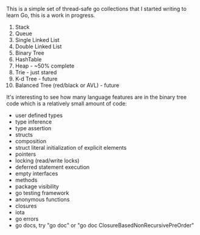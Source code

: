 This is a simple set of thread-safe go collections that I started writing 
to learn Go, this is a work in progress.
  1. Stack
  2. Queue
  3. Single Linked List
  4. Double Linked List
  5. Binary Tree
  6. HashTable  
  7. Heap - ~50% complete
  8. Trie - just stared  
  9. K-d Tree - future
 10. Balanced Tree (red/black or AVL) - future

It's interesting to see how many language features are in the binary tree code which is a relatively small amount of code:

- user defined types
- type inference
- type assertion
- structs
- composition
- struct literal initialization of explicit elements
- pointers
- locking (read/write locks)
- deferred statement execution
- empty interfaces
- methods
- package visibility
- go testing framework
- anonymous functions
- closures
- iota
- go errors
- go docs, try "go doc" or "go doc ClosureBasedNonRecursivePreOrder"

